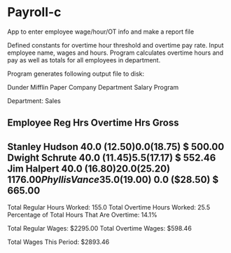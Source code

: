 # Payroll-c
App to enter employee wage/hour/OT info and make a report file

Defined constants for overtime hour threshold and overtime pay rate.
Input employee name, wages and hours. 
Program calculates overtime hours and pay as well as totals for all employees in department.

Program generates following output file to disk:

Dunder Mifflin Paper Company
Department Salary Program

Department: Sales

Employee                Reg Hrs        Overtime Hrs       Gross
-----------------------------------------------------------------
Stanley Hudson        40.0 ($12.50)    0.0 ($18.75)    $ 500.00
Dwight Schrute        40.0 ($11.45)    5.5 ($17.17)    $ 552.46
Jim Halpert           40.0 ($16.80)   20.0 ($25.20)    $1176.00
Phyllis Vance         35.0 ($19.00)    0.0 ($28.50)    $ 665.00
-----------------------------------------------------------------

Total Regular Hours Worked: 155.0
Total Overtime Hours Worked: 25.5
Percentage of Total Hours That Are Overtime: 14.1%

Total Regular Wages: $2295.00
Total Overtime Wages: $598.46

Total Wages This Period: $2893.46
